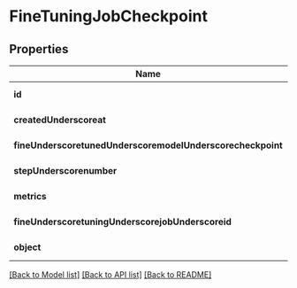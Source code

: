 # FineTuningJobCheckpoint

## Properties
Name | Type | Description | Notes
------------ | ------------- | ------------- | -------------
**id** | **string** |  | [default to null]
**createdUnderscoreat** | **integer** |  | [default to null]
**fineUnderscoretunedUnderscoremodelUnderscorecheckpoint** | **string** |  | [default to null]
**stepUnderscorenumber** | **integer** |  | [default to null]
**metrics** | [**FineTuningJobCheckpointMetrics**](FineTuningJobCheckpointMetrics.md) |  | [default to null]
**fineUnderscoretuningUnderscorejobUnderscoreid** | **string** |  | [default to null]
**object** | **string** |  | [default to null]

[[Back to Model list]](../README.md#documentation-for-models) [[Back to API list]](../README.md#documentation-for-api-endpoints) [[Back to README]](../README.md)


